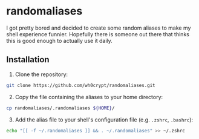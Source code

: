 # randomaliases

I got pretty bored and decided to create some random aliases to make my shell experience funnier. Hopefully there is someone out there that thinks this is good enough to actually use it daily.

## Installation

1. Clone the repository:

```bash
git clone https://github.com/wh0crypt/randomaliases.git
```

2. Copy the file containing the aliases to your home directory:

```bash
cp randomaliases/.randomaliases ${HOME}/
```

3. Add the alias file to your shell's configuration file (e.g. `.zshrc`, `.bashrc`):

```bash
echo "[[ -f ~/.randomaliases ]] && . ~/.randomaliases" >> ~/.zshrc
```

